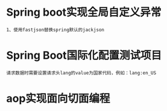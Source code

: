 # Spring boot实现全局自定义异常
    1、使用fastjson替换spring默认的jackjson
# Spring Boot国际化配置测试项目
    请求数据时需要设置请求头lang的value为国家代码，例如：lang:en_US
# aop实现面向切面编程